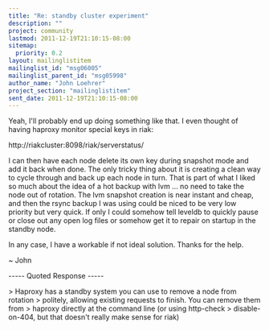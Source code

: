 ```yaml
---
title: "Re: standby cluster experiment"
description: ""
project: community
lastmod: 2011-12-19T21:10:15-08:00
sitemap:
  priority: 0.2
layout: mailinglistitem
mailinglist_id: "msg06005"
mailinglist_parent_id: "msg05998"
author_name: "John Loehrer"
project_section: "mailinglistitem"
sent_date: 2011-12-19T21:10:15-08:00
---
```



Yeah, I'll probably end up doing something like that. I even thought of having 
haproxy monitor special keys in riak:

 http://riakcluster:8098/riak/serverstatus/

I can then have each node delete its own key during snapshot mode and add it 
back when done. The only tricky thing about it is creating a clean way to 
cycle through and back up each node in turn. That is part of what I liked so 
much about the idea of a hot backup with lvm ... no need to take the node out 
of rotation. The lvm snapshot creation is near instant and cheap, and then the 
rsync backup I was using could be niced to be very low priority but very quick. 
If only I could somehow tell leveldb to quickly pause or close out any open log 
files or somehow get it to repair on startup in the standby node.

In any case, I have a workable if not ideal solution. Thanks for the help.

~ John

----- Quoted Response -----

&gt; Haproxy has a standby system you can use to remove a node from rotation 
&gt; politely, allowing existing requests to finish. You can remove them from 
&gt; haproxy directly at the command line (or using http-check 
&gt; disable-on-404, but that doesn't really make sense for riak)
